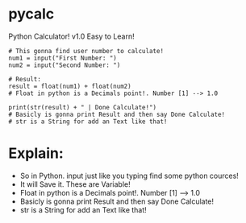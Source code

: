 # pycalc
Python Calculator! v1.0 Easy to Learn! 
```
# This gonna find user number to calculate!
num1 = input("First Number: ")
num2 = input("Second Number: ")

# Result: 
result = float(num1) + float(num2)
# Float in python is a Decimals point!. Number [1] --> 1.0

print(str(result) + " | Done Calculate!")
# Basicly is gonna print Result and then say Done Calculate!
# str is a String for add an Text like that!
```

# Explain:
- So in Python. input just like you typing find some python cources!
- It will Save it. These are Variable! 
- Float in python is a Decimals point!. Number [1] --> 1.0
- Basicly is gonna print Result and then say Done Calculate!
- str is a String for add an Text like that!
